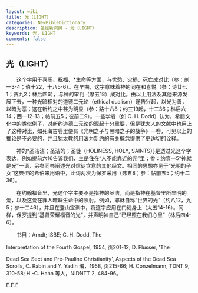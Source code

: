 ```yaml
---
layout: wiki
title: 光（LIGHT）
categories: NewBibleDictionary
description: 圣经新词典 - 光（LIGHT）
keywords: 光, LIGHT
comments: false
---
```


## 光（LIGHT）

　　这个字用于喜乐、祝福、*生命等方面，与忧愁、灾祸、死亡成对比（参：创一3-4；伯十22，十八5-6）。在早期，这字意味着神的同在和喜悦（参：诗廿七1；赛九2；林后四6），与神的审判（摩五18）成对比。由以上用法及其他来源发展下去，一种光暗相对的道德二元论（ethical dualism）遂告兴起，以光为善，以暗为恶；这在新约之中甚为明显（参：路十六8；约三19起，十二36；林后六14；西一12-13；帖前五5；彼前二9）。一些学者（如 C. H. Dodd）认为，希腊文化中的类似例子，对新约道德二元论的源起十分重要，但是犹太人的文献中也用上了这种对比，如死海古卷里便有《光明之子与黑暗之子的战争》一卷，可见以上的推论是不必要的，并且犹太教的用法为新约的有关概念提供了更适切的诠释。

　　神的*圣洁洁；圣洁的；圣徒（HOLINESS, HOLY, SAINTS）}是透过光这个字表达，例如提前六16告诉我们，主是住在“人不能靠近的光”里；参：约壹一5“神就是光”一语，另参同书阐述光对信徒含意的其他经文。相同的思想亦见于“光明的子女”这典型的希伯来用语中，此词两次为保罗采用（弗五8；参：帖前五5；约十二36）。

　　在约翰福音里，光这个字主要不是指神的圣洁，而是指神在基督里所显明的爱，以及这爱在罪人暗昧生命中的照射。例如，耶稣自称“世界的光”（约八12，九5；参十二46），并且在登山宝训中，将这字应用在门徒身上（太五14-16）。同样，保罗提到“基督荣耀福音的光”，并声明神自己“已经照在我们心里”（林后四4-6）。

　　书目：Arndt; ISBE; C. H. Dodd, The

Interpretation of the Fourth Gospel, 1954, 页201-12; D. Flusser, 'The

Dead Sea Sect and Pre-Pauline Christianity', Aspects of the Dead Sea Scrolls, C. Rabin and Y. Yadin 编，1958, 页215-66; H. Conzelmann, TDNT 9, 310-58; H.-C. Hahn 等人，NIDNTT 2, 484-96。

E.E.E.








